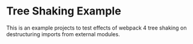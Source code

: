# Tree Shaking Example

This is an example projects to test effects of webpack 4 tree shaking on destructuring imports from external modules.

